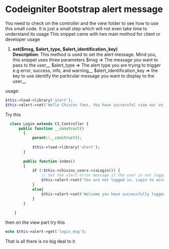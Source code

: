 # Codeigniter Bootstrap alert message
You need to check on the controller and the view folder to see how to use this small code. It is just a small step which will not even take time to understand its usage
This snippet came with two main method for client or developer usage

1. **set($msg, $alert_type, $alert_identification_key)** <br />
**Description:**
This method is used to set the alert message. Mind you, this snippet uses three parameters
$msg 				=> The message you want to pass to the user__
$alert_type 			=> The alert type you are trying to trigger e.g error, success, info, and warning__
$alert_identification_key	=> the key to use identify the particular message you want to display to the user__

usage:
```php
$this->load->library('alert');
$this->alert->set('Hello Chivins fans. You have successful view our snippet', 'success', 'snippet_alert');
```

Try this

```php
  class Login extends CI_Controller {
	  public function __construct()
		{
			parent::__construct();
			
			$this->load->library('alert');
		}
	
		public function index()
		{
			if (!$this->chivins_users->isLogin()) {
				// Set the alert error message if the user is not logged in
				$this->alert->set('You are not logged in. Login to access this page', 'error', 'login_msg');
			}
			else{
				$this->alert->set('Welcome you have successfully logged in to your account', 'success', 'login_msg');
			}
		}
	
	}
```

then on the view part try this

```php
echo $this->alert->get('login_msg');
```
That is all there is no big deal to it
